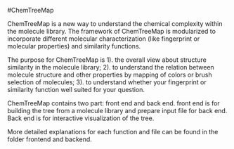 #ChemTreeMap

ChemTreeMap is a new way to understand the chemical complexity within the molecule library. The framework of ChemTreeMap is modularized to incorporate different molecular characterization (like fingerprint or molecular properties) and similarity functions.

The purpose for ChemTreeMap is 1). the overall view about structure similarity in the molecule library; 2). to understand the relation between molecule structure and other properties by mapping of colors or brush selection of molecules; 3). to understand whether your fingerprint or similarity function well suited for your question.

ChemTreeMap contains two part: front end and back end. front end is for building the tree from a molecule library and prepare input file for back end. Back end is for interactive visualization of the tree.

More detailed explanations for each function and file can be found in the folder frontend and backend.
